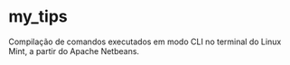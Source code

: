 # my_tips
Compilação de comandos executados em modo CLI no terminal do Linux Mint, a partir do Apache Netbeans.
